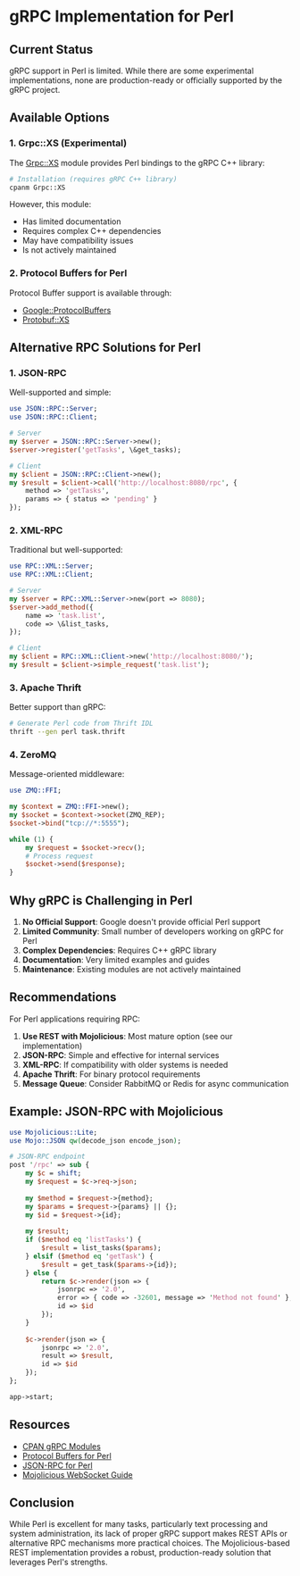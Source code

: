 # gRPC Implementation for Perl

## Current Status

gRPC support in Perl is limited. While there are some experimental implementations, none are production-ready or officially supported by the gRPC project.

## Available Options

### 1. Grpc::XS (Experimental)
The [Grpc::XS](https://metacpan.org/pod/Grpc::XS) module provides Perl bindings to the gRPC C++ library:

```bash
# Installation (requires gRPC C++ library)
cpanm Grpc::XS
```

However, this module:
- Has limited documentation
- Requires complex C++ dependencies
- May have compatibility issues
- Is not actively maintained

### 2. Protocol Buffers for Perl

Protocol Buffer support is available through:
- [Google::ProtocolBuffers](https://metacpan.org/pod/Google::ProtocolBuffers)
- [Protobuf::XS](https://metacpan.org/pod/Protobuf::XS)

## Alternative RPC Solutions for Perl

### 1. JSON-RPC
Well-supported and simple:

```perl
use JSON::RPC::Server;
use JSON::RPC::Client;

# Server
my $server = JSON::RPC::Server->new();
$server->register('getTasks', \&get_tasks);

# Client
my $client = JSON::RPC::Client->new();
my $result = $client->call('http://localhost:8080/rpc', {
    method => 'getTasks',
    params => { status => 'pending' }
});
```

### 2. XML-RPC
Traditional but well-supported:

```perl
use RPC::XML::Server;
use RPC::XML::Client;

# Server
my $server = RPC::XML::Server->new(port => 8080);
$server->add_method({
    name => 'task.list',
    code => \&list_tasks,
});

# Client
my $client = RPC::XML::Client->new('http://localhost:8080/');
my $result = $client->simple_request('task.list');
```

### 3. Apache Thrift
Better support than gRPC:

```bash
# Generate Perl code from Thrift IDL
thrift --gen perl task.thrift
```

### 4. ZeroMQ
Message-oriented middleware:

```perl
use ZMQ::FFI;

my $context = ZMQ::FFI->new();
my $socket = $context->socket(ZMQ_REP);
$socket->bind("tcp://*:5555");

while (1) {
    my $request = $socket->recv();
    # Process request
    $socket->send($response);
}
```

## Why gRPC is Challenging in Perl

1. **No Official Support**: Google doesn't provide official Perl support
2. **Limited Community**: Small number of developers working on gRPC for Perl
3. **Complex Dependencies**: Requires C++ gRPC library
4. **Documentation**: Very limited examples and guides
5. **Maintenance**: Existing modules are not actively maintained

## Recommendations

For Perl applications requiring RPC:

1. **Use REST with Mojolicious**: Most mature option (see our implementation)
2. **JSON-RPC**: Simple and effective for internal services
3. **XML-RPC**: If compatibility with older systems is needed
4. **Apache Thrift**: For binary protocol requirements
5. **Message Queue**: Consider RabbitMQ or Redis for async communication

## Example: JSON-RPC with Mojolicious

```perl
use Mojolicious::Lite;
use Mojo::JSON qw(decode_json encode_json);

# JSON-RPC endpoint
post '/rpc' => sub {
    my $c = shift;
    my $request = $c->req->json;
    
    my $method = $request->{method};
    my $params = $request->{params} || {};
    my $id = $request->{id};
    
    my $result;
    if ($method eq 'listTasks') {
        $result = list_tasks($params);
    } elsif ($method eq 'getTask') {
        $result = get_task($params->{id});
    } else {
        return $c->render(json => {
            jsonrpc => '2.0',
            error => { code => -32601, message => 'Method not found' },
            id => $id
        });
    }
    
    $c->render(json => {
        jsonrpc => '2.0',
        result => $result,
        id => $id
    });
};

app->start;
```

## Resources

- [CPAN gRPC Modules](https://metacpan.org/search?q=grpc)
- [Protocol Buffers for Perl](https://metacpan.org/pod/Google::ProtocolBuffers)
- [JSON-RPC for Perl](https://metacpan.org/pod/JSON::RPC)
- [Mojolicious WebSocket Guide](https://docs.mojolicious.org/Mojolicious/Guides/Tutorial#WebSockets)

## Conclusion

While Perl is excellent for many tasks, particularly text processing and system administration, its lack of proper gRPC support makes REST APIs or alternative RPC mechanisms more practical choices. The Mojolicious-based REST implementation provides a robust, production-ready solution that leverages Perl's strengths.